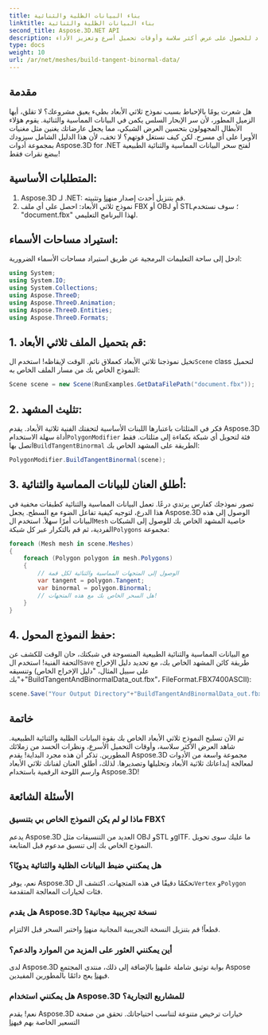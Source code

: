 ```yaml
---
title: بناء البيانات الظلية والثنائية
linktitle: بناء البيانات الظلية والثنائية
second_title: Aspose.3D.NET API
description: أطلق العنان لقوة البيانات المماسية والثنائية الطبيعية لتحسين نماذجك ثلاثية الأبعاد للحصول على عرض أكثر سلاسة وأوقات تحميل أسرع وتعزيز الأداء.
type: docs
weight: 10
url: /ar/net/meshes/build-tangent-binormal-data/
---
```

## مقدمة
هل شعرت يومًا بالإحباط بسبب نموذج ثلاثي الأبعاد بطيء يعيق مشروعك؟ لا تقلق، أيها الزميل المطور، لأن سر الإبحار السلس يكمن في البيانات المماسية والثنائية. يقوم هؤلاء الأبطال المجهولون بتحسين العرض الشبكي، مما يجعل عارضاتك يغنين مثل مغنيات الأوبرا على أي مسرح. لكن كيف نستغل قوتهم؟ لا تخف، لأن هذا الدليل الشامل سيزودك بمجموعة أدوات Aspose.3D for .NET لفتح سحر البيانات المماسية والثنائية الطبيعية ببضع نقرات فقط!

## المتطلبات الأساسية:

1.  Aspose.3D لـ .NET: قم بتنزيل أحدث إصدار من[هنا](https://releases.aspose.com/3d/net/) وتثبيته.
2. نموذج ثلاثي الأبعاد: احصل على أي ملف FBX أو OBJ أو STL؛ سوف نستخدم "document.fbx" لهذا البرنامج التعليمي.

## استيراد مساحات الأسماء:

ادخل إلى ساحة التعليمات البرمجية عن طريق استيراد مساحات الأسماء الضرورية:

```C#
using System;
using System.IO;
using System.Collections;
using Aspose.ThreeD;
using Aspose.ThreeD.Animation;
using Aspose.ThreeD.Entities;
using Aspose.ThreeD.Formats;
```

## 1. قم بتحميل الملف ثلاثي الأبعاد:

 تخيل نموذجنا ثلاثي الأبعاد كعملاق نائم. الوقت لإيقاظه! استخدم ال`Scene` class لتحميل النموذج الخاص بك من مسار الملف الخاص به:

```C#
Scene scene = new Scene(RunExamples.GetDataFilePath("document.fbx"));
```

## 2. تثليث المشهد:

فكر في المثلثات باعتبارها اللبنات الأساسية لتحفتك الفنية ثلاثية الأبعاد. يقدم Aspose.3D أداة سهلة الاستخدام`PolygonModifier` فئة لتحويل أي شبكة بكفاءة إلى مثلثات. فقط اتصل بها`BuildTangentBinormal` الطريقة على المشهد الخاص بك:

```C#
PolygonModifier.BuildTangentBinormal(scene);
```

## 3. أطلق العنان للبيانات المماسية والثنائية:

 تصور نموذجك كفارس يرتدي درعًا. تعمل البيانات المماسية والثنائية كطبقات مخفية في هذا الدرع، لتوجيه كيفية تفاعل الضوء مع السطح. يجعل Aspose.3D الوصول إلى هذه البيانات أمرًا سهلاً. استخدم ال`Mesh` خاصية المشهد الخاص بك للوصول إلى الشبكات الفردية، ثم قم بالتكرار عبر كل شبكة`Polygons` مجموعة:

```C#
foreach (Mesh mesh in scene.Meshes)
{
    foreach (Polygon polygon in mesh.Polygons)
    {
        // الوصول إلى المتجهات المماسية والثنائية لكل قمة
        var tangent = polygon.Tangent;
        var binormal = polygon.Binormal;
        // هل السحر الخاص بك مع هذه المتجهات!
    }
}
```

## 4. حفظ النموذج المحول:

 مع البيانات المماسية والثنائية الطبيعية المنسوجة في شبكتك، حان الوقت للكشف عن التحفة الفنية! استخدم ال`Save` طريقة كائن المشهد الخاص بك، مع تحديد دليل الإخراج وتنسيقه (على سبيل المثال، "دليل الإخراج الخاص بك"+"BuildTangentAndBinormalData_out.fbx"، FileFormat.FBX7400ASCII):

```C#
scene.Save("Your Output Directory"+"BuildTangentAndBinormalData_out.fbx", FileFormat.FBX7400ASCII);
```

## خاتمة
تم الآن تسليح النموذج ثلاثي الأبعاد الخاص بك بقوة البيانات الظلية والثنائية الطبيعية. شاهد العرض الأكثر سلاسة، وأوقات التحميل الأسرع، ونظرات الحسد من زملائك المطورين. تذكر أن هذه مجرد البداية! يقدم Aspose.3D مجموعة واسعة من الأدوات لمعالجة إبداعاتك ثلاثية الأبعاد وتحليلها وتصديرها. لذلك، أطلق العنان لفنانك ثلاثي الأبعاد وارسم اللوحة الرقمية باستخدام Aspose.3D!

## الأسئلة الشائعة

### ماذا لو لم يكن النموذج الخاص بي بتنسيق FBX؟ 
يدعم Aspose.3D العديد من التنسيقات مثل OBJ وSTL وglTF. ما عليك سوى تحويل النموذج الخاص بك إلى تنسيق مدعوم قبل المتابعة.
### هل يمكنني ضبط البيانات الظلية والثنائية يدويًا؟ 
 نعم، يوفر Aspose.3D تحكمًا دقيقًا في هذه المتجهات. اكتشف ال`Vertex` و`Polygon` فئات لخيارات المعالجة المتقدمة.
### هل يقدم Aspose.3D نسخة تجريبية مجانية؟ 
 قطعاً! قم بتنزيل النسخة التجريبية المجانية من[هنا](https://releases.aspose.com/3d/net/) واختبر السحر قبل الالتزام.
### أين يمكنني العثور على المزيد من الموارد والدعم؟ 
 لدى Aspose.3D بوابة توثيق شاملة على[هنا](https://docs.aspose.com/3d/net/) بالإضافة إلى ذلك، منتدى المجتمع Aspose في[هنا](https://forum.aspose.com/) يعج دائمًا بالمطورين المفيدين.
### هل يمكنني استخدام Aspose.3D للمشاريع التجارية؟ 
 نعم! يقدم Aspose.3D خيارات ترخيص متنوعة لتناسب احتياجاتك. تحقق من صفحة التسعير الخاصة بهم في[هنا](https://purchase.aspose.com/buy)